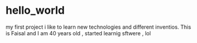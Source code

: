 # hello_world
my first project
i like to learn new technologies and different inventios.
This is Faisal and I am 40 years old , started learnig sftwere , lol
